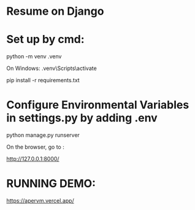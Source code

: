 # Resume on Django

# Set up by cmd:

python -m venv .venv

On Windows:
.venv\Scripts\activate

pip install -r requirements.txt

# Configure Environmental Variables in settings.py by adding .env

python manage.py runserver

On the browser, go to :

http://127.0.0.1:8000/




# RUNNING DEMO:
https://apervm.vercel.app/
